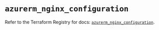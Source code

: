 # `azurerm_nginx_configuration`

Refer to the Terraform Registry for docs: [`azurerm_nginx_configuration`](https://registry.terraform.io/providers/hashicorp/azurerm/4.16.0/docs/resources/nginx_configuration).
